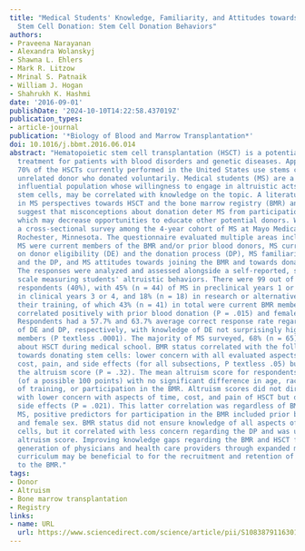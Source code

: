 ```yaml
---
title: "Medical Students' Knowledge, Familiarity, and Attitudes towards Hematopoietic
  Stem Cell Donation: Stem Cell Donation Behaviors"
authors:
- Praveena Narayanan
- Alexandra Wolanskyj
- Shawna L. Ehlers
- Mark R. Litzow
- Mrinal S. Patnaik
- William J. Hogan
- Shahrukh K. Hashmi
date: '2016-09-01'
publishDate: '2024-10-10T14:22:58.437019Z'
publication_types:
- article-journal
publication: '*Biology of Blood and Marrow Transplantation*'
doi: 10.1016/j.bbmt.2016.06.014
abstract: "Hematopoietic stem cell transplantation (HSCT) is a potentially curative
  treatment for patients with blood disorders and genetic diseases. Approximately
  70% of the HSCTs currently performed in the United States use stems cells from an
  unrelated donor who donated voluntarily. Medical students (MS) are a young, diverse,
  influential population whose willingness to engage in altruistic acts, such as donating
  stem cells, may be correlated with knowledge on the topic. A literature gap exists
  in MS perspectives towards HSCT and the bone marrow registry (BMR) and prior studies
  suggest that misconceptions about donation deter MS from participation on the BMR,
  which may decrease opportunities to educate other potential donors. We performed
  a cross-sectional survey among the 4-year cohort of MS at Mayo Medical School in
  Rochester, Minnesota. The questionnaire evaluated multiple areas including whether
  MS were current members of the BMR and/or prior blood donors, MS current knowledge
  on donor eligibility (DE) and the donation process (DP), MS familiarity with HSCT
  and the DP, and MS attitudes towards joining the BMR and towards donating stem cells.
  The responses were analyzed and assessed alongside a self-reported, standardized
  scale measuring students' altruistic behaviors. There were 99 out of 247 potential
  respondents (40%), with 45% (n = 44) of MS in preclinical years 1 or 2, 37% (n = 37)
  in clinical years 3 or 4, and 18% (n = 18) in research or alternative portions of
  their training, of which 43% (n = 41) in total were current BMR members. BMR status
  correlated positively with prior blood donation (P = .015) and female sex (P = .014).
  Respondents had a 57.7% and 63.7% average correct response rate regarding knowledge
  of DE and DP, respectively, with knowledge of DE not surprisingly higher in BMR
  members (P textless .0001). The majority of MS surveyed, 68% (n = 65), had learned
  about HSCT during medical school. BMR status correlated with the following attitudes
  towards donating stem cells: lower concern with all evaluated aspects of HSCT—time,
  cost, pain, and side effects (for all subsections, P textless .05) but not with
  the altruism score (P = .32). The mean altruism score for respondents was 59.9 ± 11.3
  (of a possible 100 points) with no significant difference in age, race, sex, level
  of training, or participation in the BMR. Altruism scores did not directly correlate
  with lower concern with aspects of time, cost, and pain of HSCT but did with long-term
  side effects (P = .021). This latter correlation was regardless of BMR status. Among
  MS, positive predictors for participation in the BMR included prior blood donation
  and female sex. BMR status did not ensure knowledge of all aspects of donating stem
  cells, but it correlated with less concern regarding the DP and was unrelated to
  altruism score. Improving knowledge gaps regarding the BMR and HSCT for the next
  generation of physicians and health care providers through expanded medical education
  curriculum may be beneficial to for the recruitment and retention of donor populations
  to the BMR."
tags:
- Donor
- Altruism
- Bone marrow transplantation
- Registry
links:
- name: URL
  url: https://www.sciencedirect.com/science/article/pii/S1083879116301495
---
```

